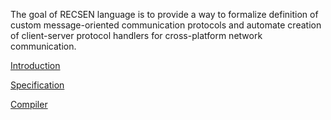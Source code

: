 The goal of RECSEN language is to provide a way to formalize definition of custom message-oriented communication protocols and automate creation of client-server protocol handlers for cross-platform network communication.

[Introduction](introduction.md)

[Specification](specification.md)

[Compiler](compiler.md)